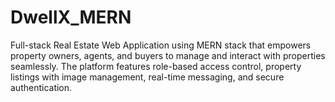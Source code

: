 # DwellX_MERN
Full-stack Real Estate Web Application using MERN stack that empowers property owners, agents, and buyers to manage and interact with properties seamlessly. The platform features role-based access control, property listings with image management, real-time messaging, and secure authentication.
